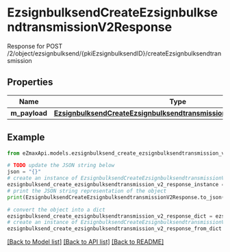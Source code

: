 # EzsignbulksendCreateEzsignbulksendtransmissionV2Response

Response for POST /2/object/ezsignbulksend/{pkiEzsignbulksendID}/createEzsignbulksendtransmission

## Properties

Name | Type | Description | Notes
------------ | ------------- | ------------- | -------------
**m_payload** | [**EzsignbulksendCreateEzsignbulksendtransmissionV2ResponseMPayload**](EzsignbulksendCreateEzsignbulksendtransmissionV2ResponseMPayload.md) |  | 

## Example

```python
from eZmaxApi.models.ezsignbulksend_create_ezsignbulksendtransmission_v2_response import EzsignbulksendCreateEzsignbulksendtransmissionV2Response

# TODO update the JSON string below
json = "{}"
# create an instance of EzsignbulksendCreateEzsignbulksendtransmissionV2Response from a JSON string
ezsignbulksend_create_ezsignbulksendtransmission_v2_response_instance = EzsignbulksendCreateEzsignbulksendtransmissionV2Response.from_json(json)
# print the JSON string representation of the object
print(EzsignbulksendCreateEzsignbulksendtransmissionV2Response.to_json())

# convert the object into a dict
ezsignbulksend_create_ezsignbulksendtransmission_v2_response_dict = ezsignbulksend_create_ezsignbulksendtransmission_v2_response_instance.to_dict()
# create an instance of EzsignbulksendCreateEzsignbulksendtransmissionV2Response from a dict
ezsignbulksend_create_ezsignbulksendtransmission_v2_response_from_dict = EzsignbulksendCreateEzsignbulksendtransmissionV2Response.from_dict(ezsignbulksend_create_ezsignbulksendtransmission_v2_response_dict)
```
[[Back to Model list]](../README.md#documentation-for-models) [[Back to API list]](../README.md#documentation-for-api-endpoints) [[Back to README]](../README.md)


